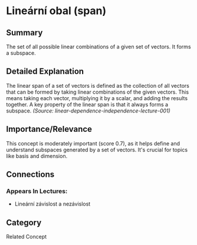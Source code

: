 # Lineární obal (span)

## Summary
The set of all possible linear combinations of a given set of vectors. It forms a subspace.

## Detailed Explanation
The linear span of a set of vectors is defined as the collection of all vectors that can be formed by taking linear combinations of the given vectors. This means taking each vector, multiplying it by a scalar, and adding the results together. A key property of the linear span is that it always forms a subspace.
*(Source: linear-dependence-independence-lecture-001)*

## Importance/Relevance
This concept is moderately important (score 0.7), as it helps define and understand subspaces generated by a set of vectors. It's crucial for topics like basis and dimension.

## Connections
### Appears In Lectures:
*   Lineární závislost a nezávislost

## Category
Related Concept